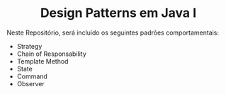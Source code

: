 <div align="center">
 <H1> Design Patterns em Java I</H1>
</div>

Neste Repositório, será incluído os seguintes padrões comportamentais:

- Strategy
- Chain of Responsability
- Template Method
- State
- Command
- Observer
